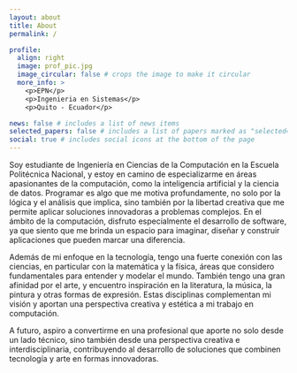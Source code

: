 ```yaml
---
layout: about
title: About
permalink: /

profile:
  align: right
  image: prof_pic.jpg
  image_circular: false # crops the image to make it circular
  more_info: >
    <p>EPN</p>
    <p>Ingenieria en Sistemas</p>
    <p>Quito - Ecuador</p>

news: false # includes a list of news items
selected_papers: false # includes a list of papers marked as "selected={true}"
social: true # includes social icons at the bottom of the page
---
```


Soy estudiante de Ingeniería en Ciencias de la Computación en la Escuela Politécnica Nacional, y estoy en camino de especializarme en áreas apasionantes de la computación, como la inteligencia artificial y la ciencia de datos. Programar es algo que me motiva profundamente, no solo por la lógica y el análisis que implica, sino también por la libertad creativa que me permite aplicar soluciones innovadoras a problemas complejos. En el ámbito de la computación, disfruto especialmente el desarrollo de software, ya que siento que me brinda un espacio para imaginar, diseñar y construir aplicaciones que pueden marcar una diferencia.

Además de mi enfoque en la tecnología, tengo una fuerte conexión con las ciencias, en particular con la matemática y la física, áreas que considero fundamentales para entender y modelar el mundo. También tengo una gran afinidad por el arte, y encuentro inspiración en la literatura, la música, la pintura y otras formas de expresión. Estas disciplinas complementan mi visión y aportan una perspectiva creativa y estética a mi trabajo en computación.

A futuro, aspiro a convertirme en una profesional que aporte no solo desde un lado técnico, sino también desde una perspectiva creativa e interdisciplinaria, contribuyendo al desarrollo de soluciones que combinen tecnología y arte en formas innovadoras.

